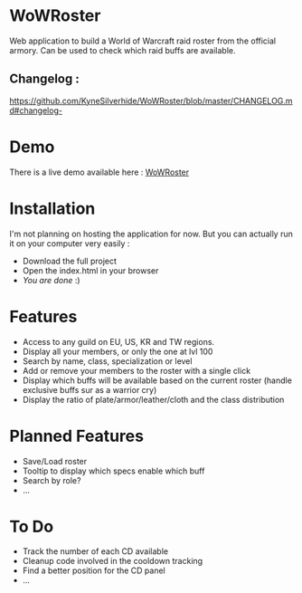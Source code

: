 WoWRoster
=========
Web application to build a World of Warcraft raid roster from the official armory. Can be used to check which raid buffs are available.

## Changelog :
https://github.com/KyneSilverhide/WoWRoster/blob/master/CHANGELOG.md#changelog-

# Demo
There is a live demo available here : [WoWRoster](http://ks305642.kimsufi.com/kyne/WoWRoster/)

# Installation
I'm not planning on hosting the application for now. But you can actually run it on your computer very easily :
* Download the full project
* Open the index.html in your browser
* *You are done* :)

# Features
* Access to any guild on EU, US, KR and TW regions.
* Display all your members, or only the one at lvl 100
* Search by name, class, specialization or level
* Add or remove your members to the roster with a single click
* Display which buffs will be available based on the current roster (handle exclusive buffs sur as a warrior cry)
* Display the ratio of plate/armor/leather/cloth and the class distribution

# Planned Features
* Save/Load roster
* Tooltip to display which specs enable which buff
* Search by role?
* ...

# To Do
* Track the number of each CD available
* Cleanup code involved in the cooldown tracking
* Find a better position for the CD panel
* ...
